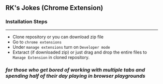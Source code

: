 ## RK's Jokes (Chrome Extension)


### Installation Steps
---
- Clone repository or you can download zip file
- Go to ```chrome extensions```
- Under ```manage extensions``` turn on ```Developer mode```
- Extaract (if downloaded zip) or just drag and drop the entire files to ```Manage Extension``` in cloned repository.

### _for those who get bored of working with multiple tabs and spending half of their day playing in browser playgrounds_
